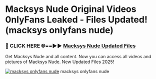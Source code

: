 # Macksys Nude Original Videos 0nlyFans Leaked - Files Updated! (macksys onlyfans nude)

<h3>🔴 CLICK HERE 🌐==►► <a href="https://tinyurl.com/2p9ay9w9" rel="nofollow">Macksys Nude Updated Files</a></h3>

Get Macksys Nude and all content. Now you can access all videos and pictures of Macksys Nude. New Updated Files 2025!

[![macksys onlyfans nude](https://i.imgur.com/KQgVmj3.gif)](https://tinyurl.com/2p9ay9w9)
macksys onlyfans nude